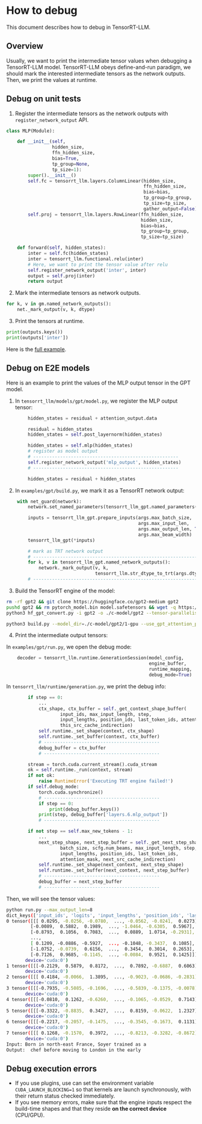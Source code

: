 # How to debug

This document describes how to debug in TensorRT-LLM.

## Overview

Usually, we want to print the intermediate tensor values when debugging a TensorRT-LLM model.
TensorRT-LLM obeys define-and-run paradigm, we should mark the interested intermediate tensors as the network outputs.
Then, we print the values at runtime.

## Debug on unit tests

1. Register the intermediate tensors as the network outputs with `register_network_output` API.


```python
class MLP(Module):

    def __init__(self,
                 hidden_size,
                 ffn_hidden_size,
                 bias=True,
                 tp_group=None,
                 tp_size=1):
        super().__init__()
        self.fc = tensorrt_llm.layers.ColumnLinear(hidden_size,
                                                   ffn_hidden_size,
                                                   bias=bias,
                                                   tp_group=tp_group,
                                                   tp_size=tp_size,
                                                   gather_output=False)
        self.proj = tensorrt_llm.layers.RowLinear(ffn_hidden_size,
                                                  hidden_size,
                                                  bias=bias,
                                                  tp_group=tp_group,
                                                  tp_size=tp_size)

    def forward(self, hidden_states):
        inter = self.fc(hidden_states)
        inter = tensorrt_llm.functional.relu(inter)
        # Here, we want to print the tensor value after relu
        self.register_network_output('inter', inter)
        output = self.proj(inter)
        return output
```

2. Mark the intermediate tensors as network outputs.

```python
for k, v in gm.named_network_outputs():
    net._mark_output(v, k, dtype)
```

3. Print the tensors at runtime.

```python
print(outputs.keys())
print(outputs['inter'])
```

Here is the [full example](../../tests/test_debugging_api.py).


## Debug on E2E models

Here is an example to print the values of the MLP output tensor in the GPT model.


1. In `tensorrt_llm/models/gpt/model.py`, we register the MLP output tensor:

```python
        hidden_states = residual + attention_output.data

        residual = hidden_states
        hidden_states = self.post_layernorm(hidden_states)

        hidden_states = self.mlp(hidden_states)
        # register as model output
        # ------------------------------------------------------
        self.register_network_output('mlp_output', hidden_states)
        # ------------------------------------------------------

        hidden_states = residual + hidden_states
```

2. In `examples/gpt/build.py`, we mark it as a TensorRT network output:

```python
    with net_guard(network):
        network.set_named_parameters(tensorrt_llm_gpt.named_parameters())

        inputs = tensorrt_llm_gpt.prepare_inputs(args.max_batch_size,
                                                 args.max_input_len,
                                                 args.max_output_len, True,
                                                 args.max_beam_width)
        tensorrt_llm_gpt(*inputs)

        # mark as TRT network output
        # ----------------------------------------------------------------
        for k, v in tensorrt_llm_gpt.named_network_outputs():
            network._mark_output(v, k,
                                 tensorrt_llm.str_dtype_to_trt(args.dtype))
        # ----------------------------------------------------------------
```


3. Build the TensorRT engine of the model:

```bash
rm -rf gpt2 && git clone https://huggingface.co/gpt2-medium gpt2
pushd gpt2 && rm pytorch_model.bin model.safetensors && wget -q https://huggingface.co/gpt2-medium/resolve/main/pytorch_model.bin && popd
python3 hf_gpt_convert.py -i gpt2 -o ./c-model/gpt2 --tensor-parallelism 1 --storage-type float16

python3 build.py --model_dir=./c-model/gpt2/1-gpu --use_gpt_attention_plugin
```

4. Print the intermediate output tensors:


In `examples/gpt/run.py`, we open the debug mode:

```python
    decoder = tensorrt_llm.runtime.GenerationSession(model_config,
                                                     engine_buffer,
                                                     runtime_mapping,
                                                     debug_mode=True)
```

In `tensorrt_llm/runtime/generation.py`, we print the debug info:

```python
        if step == 0:
            ...
            ctx_shape, ctx_buffer = self._get_context_shape_buffer(
                    input_ids, max_input_length, step,
                    input_lengths, position_ids, last_token_ids, attention_mask,
                    this_src_cache_indirection)
            self.runtime._set_shape(context, ctx_shape)
            self.runtime._set_buffer(context, ctx_buffer)
            # -------------------------------------------
            debug_buffer = ctx_buffer
            # -------------------------------------------

        stream = torch.cuda.current_stream().cuda_stream
        ok = self.runtime._run(context, stream)
        if not ok:
            raise RuntimeError('Executing TRT engine failed!')
        if self.debug_mode:
            torch.cuda.synchronize()
            # -------------------------------------------
            if step == 0:
                print(debug_buffer.keys())
            print(step, debug_buffer['layers.6.mlp_output'])
            # -------------------------------------------

        if not step == self.max_new_tokens - 1:
            ...
            next_step_shape, next_step_buffer = self._get_next_step_shape_buffer(
                    batch_size, scfg.num_beams, max_input_length, step,
                    input_lengths, position_ids, last_token_ids,
                    attention_mask, next_src_cache_indirection)
            self.runtime._set_shape(next_context, next_step_shape)
            self.runtime._set_buffer(next_context, next_step_buffer)
            # -------------------------------------------
            debug_buffer = next_step_buffer
            # -------------------------------------------

```

Then, we will see the tensor values:

```bash
python run.py --max_output_len=8
dict_keys(['input_ids', 'logits', 'input_lengths', 'position_ids', 'last_token_ids', 'max_input_length', 'cache_indirection', 'past_key_0', 'past_value_0', 'present_key_0', 'present_value_0', 'past_key_1', 'past_value_1', 'present_key_1', 'present_value_1', 'past_key_2', 'past_value_2', 'present_key_2', 'present_value_2', 'past_key_3', 'past_value_3', 'present_key_3', 'present_value_3', 'past_key_4', 'past_value_4', 'present_key_4', 'present_value_4', 'past_key_5', 'past_value_5', 'present_key_5', 'present_value_5', 'past_key_6', 'past_value_6', 'present_key_6', 'present_value_6', 'past_key_7', 'past_value_7', 'present_key_7', 'present_value_7', 'past_key_8', 'past_value_8', 'present_key_8', 'present_value_8', 'past_key_9', 'past_value_9', 'present_key_9', 'present_value_9', 'past_key_10', 'past_value_10', 'present_key_10', 'present_value_10', 'past_key_11', 'past_value_11', 'present_key_11', 'present_value_11', 'past_key_12', 'past_value_12', 'present_key_12', 'present_value_12', 'past_key_13', 'past_value_13', 'present_key_13', 'present_value_13', 'past_key_14', 'past_value_14', 'present_key_14', 'present_value_14', 'past_key_15', 'past_value_15', 'present_key_15', 'present_value_15', 'past_key_16', 'past_value_16', 'present_key_16', 'present_value_16', 'past_key_17', 'past_value_17', 'present_key_17', 'present_value_17', 'past_key_18', 'past_value_18', 'present_key_18', 'present_value_18', 'past_key_19', 'past_value_19', 'present_key_19', 'present_value_19', 'past_key_20', 'past_value_20', 'present_key_20', 'present_value_20', 'past_key_21', 'past_value_21', 'present_key_21', 'present_value_21', 'past_key_22', 'past_value_22', 'present_key_22', 'present_value_22', 'past_key_23', 'past_value_23', 'present_key_23', 'present_value_23', 'sequence_length', 'past_key_value_length', 'layers.0.mlp_output', 'layers.1.mlp_output', 'layers.2.mlp_output', 'layers.3.mlp_output', 'layers.4.mlp_output', 'layers.5.mlp_output', 'layers.6.mlp_output', 'layers.7.mlp_output', 'layers.8.mlp_output', 'layers.9.mlp_output', 'layers.10.mlp_output', 'layers.11.mlp_output', 'layers.12.mlp_output', 'layers.13.mlp_output', 'layers.14.mlp_output', 'layers.15.mlp_output', 'layers.16.mlp_output', 'layers.17.mlp_output', 'layers.18.mlp_output', 'layers.19.mlp_output', 'layers.20.mlp_output', 'layers.21.mlp_output', 'layers.22.mlp_output', 'layers.23.mlp_output'])
0 tensor([[[ 0.0295, -0.0256, -0.0780,  ..., -0.0562, -0.0241,  0.0273],
         [-0.0089,  0.5882,  0.1989,  ..., -1.0464, -0.6305,  0.5967],
         [-0.8793,  0.1056,  0.7083,  ...,  0.0889,  1.0714, -0.2931],
         ...,
         [ 0.1209, -0.0886, -0.5927,  ..., -0.1048, -0.3437,  0.1085],
         [-1.0752, -0.0739,  0.6156,  ...,  0.3454,  0.3014,  0.2653],
         [-0.7126,  0.9685, -0.1145,  ..., -0.0084,  0.9521,  0.1425]]],
       device='cuda:0')
1 tensor([[[-0.2129,  0.5879,  0.8172,  ...,  0.7892, -0.6887,  0.6063]]],
       device='cuda:0')
2 tensor([[[ 0.4184, -0.0066,  1.3895,  ..., -0.9023, -0.0686, -0.2831]]],
       device='cuda:0')
3 tensor([[[-0.7935, -0.5085, -0.1696,  ..., -0.5839, -0.1375, -0.0078]]],
       device='cuda:0')
4 tensor([[[-0.0810,  0.1262, -0.6260,  ..., -0.1065, -0.0529,  0.7143]]],
       device='cuda:0')
5 tensor([[[-0.3322, -0.8835,  0.3427,  ...,  0.8159, -0.0622,  1.2327]]],
       device='cuda:0')
6 tensor([[[-0.2217, -0.2057, -0.1475,  ..., -0.3545, -0.1673,  0.1131]]],
       device='cuda:0')
7 tensor([[[ 0.1268, -0.1570,  0.3972,  ..., -0.8213, -0.3282, -0.8672]]],
       device='cuda:0')
Input: Born in north-east France, Soyer trained as a
Output:  chef before moving to London in the early
```

## Debug execution errors

- If you use plugins, use can set the environment variable `CUDA_LAUNCH_BLOCKING=1` so that kernels are launch synchronously, with their return status checked immediately.
- If you see memory errors, make sure that the engine inputs respect the build-time shapes and that they reside **on the correct device** (CPU/GPU).
